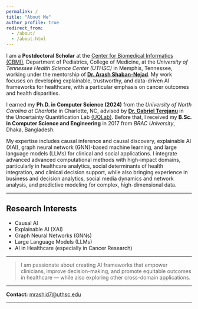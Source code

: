 ```yaml
---
permalink: /
title: "About Me"
author_profile: true
redirect_from: 
  - /about/
  - /about.html
---
```



I am a **Postdoctoral Scholar** at the [Center for Biomedical Informatics (CBMI)](https://uthsc.edu/cbmi), Department of Pediatrics, College of Medicine, at the *University of Tennessee Health Science Center (UTHSC)* in Memphis, Tennessee, working under the mentorship of [**Dr. Arash Shaban-Nejad**](https://uthsc.edu/cbmi/about/faculty-staff.php). My work focuses on developing explainable, trustworthy, and data-driven AI frameworks for healthcare, with a particular emphasis on cancer outcomes and health disparities.

I earned my **Ph.D. in Computer Science (2024)** from the *University of North Carolina at Charlotte* in Charlotte, NC, advised by [**Dr. Gabriel Terejanu**](https://cci.charlotte.edu/directory/gabriel-terejanu/) in the Uncertainty Quantification Lab [(UQLab)](https://www.uncertaintyquantification.org/).  Before that, I received my **B.Sc. in Computer Science and Engineering** in 2017 from *BRAC University*, Dhaka, Bangladesh.

My expertise includes causal inference and causal discovery, explainable AI (XAI), graph neural network (GNN)-based machine learning, and large language models (LLMs) for clinical and social applications. I integrate advanced advanced computational methods with high-impact domains, particularly in healthcare analytics, social determinants of health integration, and clinical decision support, while also bringing experience in business and decision analytics, social media dynamics and network analysis, and predictive modeling for complex, high-dimensional data.


---

## Research Interests
- Causal AI  
- Explainable AI (XAI)  
- Graph Neural Networks (GNNs)  
- Large Language Models (LLMs)  
- AI in Healthcare (especially in Cancer Research)  

---


> I am passionate about creating AI frameworks that empower clinicians, improve decision-making, and promote equitable outcomes in healthcare — while also exploring other cross-domain applications.

---

**Contact:** [mrashid7@uthsc.edu](mailto:mrashid7@uthsc.edu)

---